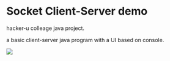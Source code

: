 # Socket Client-Server demo
hacker-u colleage java project.

a basic client-server java program with a UI based on console. 

<img src="https://github.com/alonsd/Java-Project/blob/master/project_screenshot.jpg"/>
